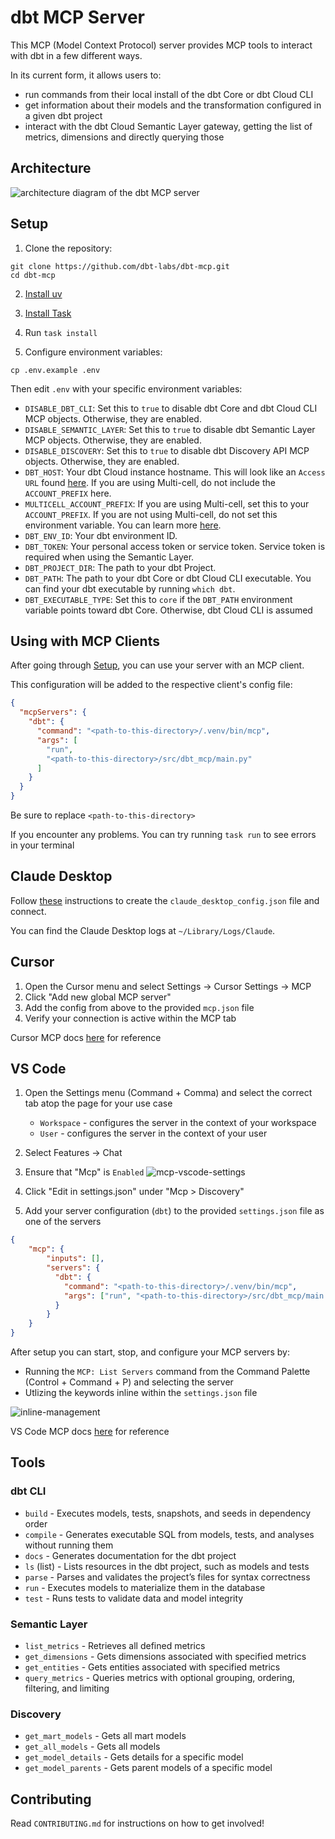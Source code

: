 # dbt MCP Server

This MCP (Model Context Protocol) server provides MCP tools to interact with dbt in a few different ways.

In its current form, it allows users to:
- run commands from their local install of the dbt Core or dbt Cloud CLI
- get information about their models and the transformation configured in a given dbt project
- interact with the dbt Cloud Semantic Layer gateway, getting the list of metrics, dimensions and directly querying those

## Architecture

![architecture diagram of the dbt MCP server](docs/d2.png)

## Setup

1. Clone the repository:
```shell
git clone https://github.com/dbt-labs/dbt-mcp.git
cd dbt-mcp
```

2. [Install uv](https://docs.astral.sh/uv/getting-started/installation/)

3. [Install Task](https://taskfile.dev/installation/)

4. Run `task install`

5. Configure environment variables:
```shell
cp .env.example .env
```
Then edit `.env` with your specific environment variables:
- `DISABLE_DBT_CLI`: Set this to `true` to disable dbt Core and dbt Cloud CLI MCP objects. Otherwise, they are enabled.
- `DISABLE_SEMANTIC_LAYER`: Set this to `true` to disable dbt Semantic Layer MCP objects. Otherwise, they are enabled.
- `DISABLE_DISCOVERY`: Set this to `true` to disable dbt Discovery API MCP objects. Otherwise, they are enabled.
- `DBT_HOST`: Your dbt Cloud instance hostname. This will look like an `Access URL` found [here](https://docs.getdbt.com/docs/cloud/about-cloud/access-regions-ip-addresses). If you are using Multi-cell, do not include the `ACCOUNT_PREFIX` here.
- `MULTICELL_ACCOUNT_PREFIX`: If you are using Multi-cell, set this to your `ACCOUNT_PREFIX`. If you are not using Multi-cell, do not set this environment variable. You can learn more [here](https://docs.getdbt.com/docs/cloud/about-cloud/access-regions-ip-addresses).
- `DBT_ENV_ID`: Your dbt environment ID.
- `DBT_TOKEN`: Your personal access token or service token. Service token is required when using the Semantic Layer.
- `DBT_PROJECT_DIR`: The path to your dbt Project.
- `DBT_PATH`: The path to your dbt Core or dbt Cloud CLI executable. You can find your dbt executable by running `which dbt`.
- `DBT_EXECUTABLE_TYPE`: Set this to `core` if the `DBT_PATH` environment variable points toward dbt Core. Otherwise, dbt Cloud CLI is assumed


## Using with MCP Clients

After going through [Setup](#setup), you can use your server with an MCP client.

This configuration will be added to the respective client's config file:

```json
{
  "mcpServers": {
    "dbt": {
      "command": "<path-to-this-directory>/.venv/bin/mcp",
      "args": [
        "run",
        "<path-to-this-directory>/src/dbt_mcp/main.py"
      ]
    }
  }
}
```
Be sure to replace `<path-to-this-directory>`

If you encounter any problems. You can try running `task run` to see errors in your terminal


## Claude Desktop

Follow [these](https://modelcontextprotocol.io/quickstart/user) instructions to create the `claude_desktop_config.json` file and connect.

You can find the Claude Desktop logs at `~/Library/Logs/Claude`.


## Cursor

1. Open the Cursor menu and select Settings → Cursor Settings → MCP
2. Click "Add new global MCP server"
3. Add the config from above to the provided `mcp.json` file
4. Verify your connection is active within the MCP tab

Cursor MCP docs [here](https://docs.cursor.com/context/model-context-protocol) for reference


## VS Code

1. Open the Settings menu (Command + Comma) and select the correct tab atop the page for your use case
    - `Workspace` - configures the server in the context of your workspace
    - `User` - configures the server in the context of your user
2. Select Features → Chat
3. Ensure that "Mcp" is `Enabled`
![mcp-vscode-settings](https://github.com/user-attachments/assets/3d3fa853-2398-422a-8a6d-7f0a97120aba)


4. Click "Edit in settings.json" under "Mcp > Discovery"

5. Add your server configuration (`dbt`) to the provided `settings.json` file as one of the servers
```json
{
    "mcp": {
        "inputs": [],
        "servers": {
          "dbt": {
            "command": "<path-to-this-directory>/.venv/bin/mcp",
            "args": ["run", "<path-to-this-directory>/src/dbt_mcp/main.py"]
          }
        }
    }
}
```

After setup you can start, stop, and configure your MCP servers by:
- Running the `MCP: List Servers` command from the Command Palette (Control + Command + P) and selecting the server
- Utlizing the keywords inline within the `settings.json` file

![inline-management](https://github.com/user-attachments/assets/d33d4083-5243-4b36-adab-72f12738c263)

VS Code MCP docs [here](https://code.visualstudio.com/docs/copilot/chat/mcp-servers) for reference


## Tools

### dbt CLI

* `build` - Executes models, tests, snapshots, and seeds in dependency order
* `compile` - Generates executable SQL from models, tests, and analyses without running them
* `docs` - Generates documentation for the dbt project
* `ls` (list) - Lists resources in the dbt project, such as models and tests
* `parse` - Parses and validates the project’s files for syntax correctness
* `run` -  Executes models to materialize them in the database
* `test` - Runs tests to validate data and model integrity


### Semantic Layer

* `list_metrics` - Retrieves all defined metrics
* `get_dimensions` - Gets dimensions associated with specified metrics
* `get_entities` - Gets entities associated with specified metrics
* `query_metrics` - Queries metrics with optional grouping, ordering, filtering, and limiting


### Discovery
* `get_mart_models` - Gets all mart models
* `get_all_models` - Gets all models
* `get_model_details` - Gets details for a specific model
* `get_model_parents` - Gets parent models of a specific model

## Contributing

Read `CONTRIBUTING.md` for instructions on how to get involved!

